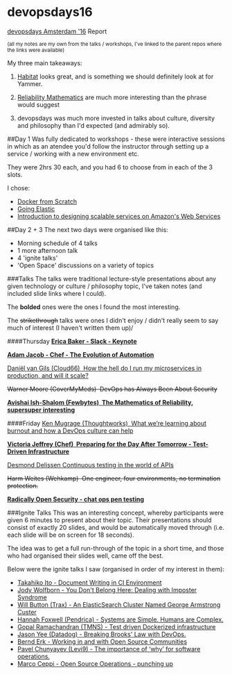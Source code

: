 # devopsdays16
[devopsdays Amsterdam '16](http://www.devopsdays.org/events/2016-amsterdam/welcome/) Report

<sup>(all my notes are my own from the talks / workshops, I've linked to the parent repos where the links were available)</sup>

My three main takeaways:

1) [Habitat](talks/habitat.md) looks great, and is something we should definitely look at for Yammer. 

2) [Reliability Mathematics](talks/reliability.md) are much more interesting than the phrase would suggest

3) devopsdays was much more invested in talks about culture, diversity and philosophy than I'd expected (and admirably so). 

##Day 1
Was fully dedicated to workshops - these were interactive sessions in which as an atendee you'd follow the instructor through setting up a service / working with a new environment etc. 

They were 2hrs 30 each, and you had 6 to choose from in each of the 3 slots. 

I chose:

- [Docker from Scratch](workshops/dockerfromscratch.md)
- [Going Elastic](workshops/goingelastic.md)
- [Introduction to designing scalable services on Amazon's Web Services](workshops/aws.md)


##Day 2 + 3
The next two days were organised like this:
- Morning schedule of 4 talks
- 1 more afternoon talk
- 4 'ignite talks'
- 'Open Space' discussions on a variety of topics

###Talks
The talks were traditional lecture-style presentations about any given technology or culture / philosophy topic, I've taken notes (and included slide links where I could).

The **bolded** ones were the ones I found the most interesting.

The ~~strikethrough~~ talks were ones I didn't enjoy / didn't really seem to say much of interest (I haven't written them up)/ 

####Thursday
**[Erica Baker - Slack - Keynote](talks/ericabaker.md)**

**[Adam Jacob - Chef - The Evolution of Automation](talks/habitat.md)**

[Daniël van Gils (Cloud66) 
How the hell do I run my microservices in production, and will it scale?](talks/microservices.md)

~~Warner Moore (CoverMyMeds) 
DevOps has Always Been About Security~~

**[Avishai Ish-Shalom (Fewbytes) 
The Mathematics of Reliability, supersuper interesting](talks/reliability.md)**

####Friday
[Ken Mugrage (Thoughtworks) 
What we’re learning about burnout and how a DevOps culture can help](talks/burnout.md)

**[Victoria Jeffrey (Chef) 
Preparing for the Day After Tomorrow - Test-Driven Infrastructure](talks/inspec.md)**

[Desmond Delissen
Continuous testing in the world of APIs](talks/minosse.md)

~~Harm Weites (Wehkamp) 
One engineer, four environments, no termination protection.~~

**[Radically Open Security - chat ops pen testing](talks/chatops.md)**

###Ignite Talks
This was an interesting concept, whereby participants were given 6 minutes to present about their topic. Their presentations should consist of exactly 20 slides, and would be automatically moved through (i.e. each slide will be on screen for 18 seconds).

The idea was to get a full run-through of the topic in a short time, and those who had organised their slides well, came off the best. 

Below were the ignite talks I saw (organised in order of my interest in them):

- [Takahiko Ito - Document Writing in CI Environment](talks/redpen.md)
- [Jody Wolfborn - You Don't Belong Here: Dealing with Imposter Syndrome](talks/imposter.md)
- [Will Button (Trax) - An ElasticSearch Cluster Named George Armstrong Custer](talks/custer.md)
- [Hannah Foxwell (Pendrica) - Systems are Simple. Humans are Complex.](talks/complexhumans.md)
- [Gopal Ramachandran (TMNS) - Test driven Dockerized infrastructure](talks/tddi.md)
- [Jason Yee (Datadog) - Breaking Brooks' Law with DevOps.](talks/brookslaw.md)
- [Bernd Erk - Working in and with Open Source Communities](talks/ossc.md)
- [Pavel Chunyayev (Levi9) - The importance of ‘why’ for software operations.](talks/why.md)
- [Marco Ceppi - Open Source Operations - punching up](talks/ossops.md)
 

